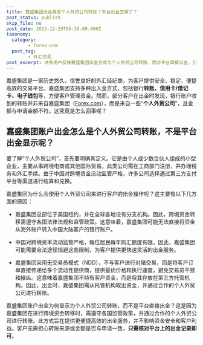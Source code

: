 ```yaml
---
title: 嘉盛集团出金竟是个人外贸公司转账？平台出金去哪了？
post_status: publish
skip_file: no
post_date: 2023-12-29T06:39:00.000Z
taxonomy:
  category:
        - forex-com
  post_tag:
        - 外汇交易
post_excerpt: 许多用户反映嘉盛集团出金方式为个人外贸公司转账，而非平台直接出金，引发安全性和合规性担忧。本文深入探讨嘉盛出金流程，分析其潜在风险，并提供安全出金建议，助您保障资金安全。
---
```

嘉盛集团是一家历史悠久、信誉良好的外汇经纪商，为客户提供安全、稳定、便捷高效的交易平台。嘉盛集团支持多种出入金方式，包括银行**转账、信用卡/借记卡、电子钱包**等，方便客户管理资金。然而，部分客户在出金时发现，银行账户收到的转账并非来自嘉盛集团（[Forex.com](https://s.ifttt.fun/jsmt4)），而是来自一些“**个人外贸公司**”，且金额与申请金额不符。这究竟是怎么回事呢？

## 嘉盛集团账户出金怎么是个人外贸公司转账，不是平台出金显示呢？

要了解“个人外贸公司”，首先要明确其定义。它是由个人或少数合伙人组成的小型企业，主要从事跨境电商或其他国际贸易。此类公司需在工商部门注册，并办理税务和外汇手续。由于中国对跨境资金流动监管严格，许多公司选择通过第三方支付平台等渠道进行结算和兑换。

嘉盛集团为什么会使用个人外贸公司来进行客户的出金操作呢？这主要有以下几方面的原因：

* 嘉盛集团总部位于美国纽约，并在全球各地设有分支机构。因此，跨境资金转移需遵守各国法律法规和监管政策。这意味着，嘉盛集团可能无法直接将资金从海外账户转入中国大陆客户的银行账户。

* 中国对跨境资本流动监管严格，每位居民每年购汇额度有限。因此，嘉盛集团可能需要合法途径规避这些限制，为客户提供更快速灵活的出金服务。

* 嘉盛集团采用无交易员模式（NDD），不与客户进行对赌交易，而是将客户订单直接传递给多个流动性提供商，提供最优价格和执行速度，避免交易员干预和操纵。这意味着嘉盛集团不持有客户资金，而是将其存放在第三方托管机构。因此，出金时，嘉盛集团需从托管机构取出资金，并通过合作的个人外贸公司进行转账。

嘉盛集团账户出金为何显示为个人外贸公司转账，而不是平台直接出金？这是因为嘉盛集团在进行跨境资金转移时，需遵守各国监管政策，并通过合作的个人外贸公司进行转账。此方式旨在提供更便捷高效的出金服务，并不影响资金安全和客户利益。客户无需担心转账来源或金额是否与申请一致，**只需核对平台上的出金记录即可**。